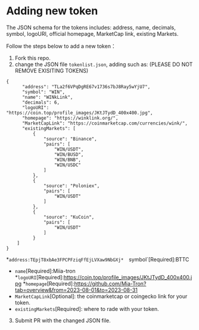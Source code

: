 # Adding new token
The JSON schema for the tokens includes: address, name, decimals, symbol, logoURI, official homepage, MarketCap link, existing Markets.

Follow the steps below to add a new token：
1) Fork this repo.
2) change the JSON file `tokenlist.json`, adding such as: (PLEASE DO NOT REMOVE EXISITING TOKENS)
```
{
      "address": "TLa2f6VPqDgRE67v1736s7bJ8Ray5wYjU7",
      "symbol": "WIN",
      "name": "WINkLink",
      "decimals": 6,
      "logoURI": "https://coin.top/profile_images/JKtJTydD_400x400.jpg",
      "homepage": "https://winklink.org/",
      "MarketCapLink": "https://coinmarketcap.com/currencies/wink/",
      "existingMarkets": [
          {
              "source": "Binance",
              "pairs": [
                  "WIN/USDT",
                  "WIN/BUSD",
                  "WIN/BNB",
                  "WIN/USDC"
              ]
          },
          {
              "source": "Poloniex",
              "pairs": [
                  "WIN/USDT"
              ]
          },
          {
              "source": "KuCoin",
              "pairs": [
                  "WIN/USDT"
              ]
          }
    ]
}
```
*`address:TEpjT8xbAe3FPCPFziqFfEjLVXaw9NbGXj* 
`symbol`[Required]:BTTC
* `name`[Required]:Miia-tron
*`logoURI`[Required]:https://coin.top/profile_images/JKtJTydD_400x400.jpg
*`homepage`[Required]:https://github.com/Mia-Tron?tab=overview&from=2023-08-01&to=2023-08-31
* `MarketCapLink`[Optional]: the coinmarketcap or coingecko link for your token.
* `existingMarkets`[Required]: where to rade with your token.
3) Submit PR with the changed JSON file.


